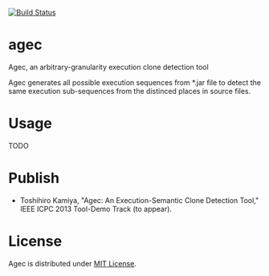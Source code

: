 [![Build Status](https://secure.travis-ci.org/tos-kamiya/agec.png?branch=master)](http://travis-ci.org/tos-kamiya/agec)

agec
====

Agec, an arbitrary-granularity execution clone detection tool

Agec generates all possible execution sequences from *.jar file
to detect the same execution sub-sequences from the distinced places in source files.

Usage
=====

TODO

Publish
=======

* Toshihiro Kamiya, "Agec: An Execution-Semantic Clone Detection Tool," IEEE ICPC 2013 Tool-Demo Track (to appear). 

License
=======

Agec is distributed under [MIT License](http://opensource.org/licenses/mit-license.php).


